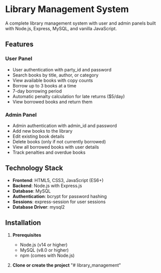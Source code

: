 # Library Management System

A complete library management system with user and admin panels built with Node.js, Express, MySQL, and vanilla JavaScript.

## Features

### User Panel
- User authentication with party_id and password
- Search books by title, author, or category
- View available books with copy counts
- Borrow up to 3 books at a time
- 7-day borrowing period
- Automatic penalty calculation for late returns ($5/day)
- View borrowed books and return them

### Admin Panel
- Admin authentication with admin_id and password
- Add new books to the library
- Edit existing book details
- Delete books (only if not currently borrowed)
- View all borrowed books with user details
- Track penalties and overdue books

## Technology Stack

- **Frontend**: HTML5, CSS3, JavaScript (ES6+)
- **Backend**: Node.js with Express.js
- **Database**: MySQL
- **Authentication**: bcrypt for password hashing
- **Sessions**: express-session for user sessions
- **Database Driver**: mysql2

## Installation

1. **Prerequisites**
   - Node.js (v14 or higher)
   - MySQL (v8.0 or higher)
   - npm (comes with Node.js)

2. **Clone or create the project**
"# library_management" 
